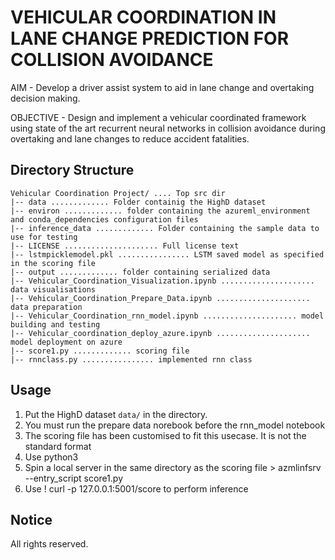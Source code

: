 # VEHICULAR COORDINATION IN LANE CHANGE PREDICTION FOR COLLISION AVOIDANCE

 AIM - Develop a driver assist system to aid in lane change and overtaking decision making.
 
 OBJECTIVE - Design and implement a vehicular coordinated framework using state of the art recurrent 
neural networks in collision avoidance during overtaking and lane changes to reduce 
accident fatalities.

 
Directory Structure
-------------------
```
Vehicular Coordination Project/ .... Top src dir
|-- data ............. Folder containig the HighD dataset
|-- environ ............. folder containing the azureml_environment and conda_dependencies configuration files
|-- inference_data ............. Folder containing the sample data to use for testing
|-- LICENSE ..................... Full license text
|-- lstmpicklemodel.pkl ................ LSTM saved model as specified in the scoring file
|-- output ............. folder containing serialized data
|-- Vehicular_Coordination_Visualization.ipynb ..................... data visualisations
|-- Vehicular_Coordination_Prepare_Data.ipynb ..................... data preparation
|-- Vehicular_Coordination_rnn_model.ipynb ..................... model building and testing
|-- Vehicular_coordination_deploy_azure.ipynb ..................... model deployment on azure
|-- score1.py ............. scoring file
|-- rnnclass.py ................ implemented rnn class
```

Usage
-----
1. Put the HighD dataset ``data/`` in the directory.
2. You must run the prepare data norebook before the rnn_model notebook
3. The scoring file has been customised to fit this usecase. It is not the standard format
3. Use python3
4. Spin a local server in the same directory as the scoring file > azmlinfsrv --entry_script score1.py
4. Use ! curl -p 127.0.0.1:5001/score to perform inference


Notice
------
All rights reserved.









